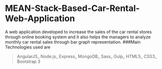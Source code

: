 # MEAN-Stack-Based-Car-Rental-Web-Application
A web application developed to increase the sales of the car rental stores through online booking system and it also helps the managers to analyze monthly car rental sales through bar graph representation.
###Main Technologies used are
> AngularJS_
> Node.js_
> Express_
> MongoDB_
> Sass_
> Gulp_
> HTML5_
> CSS3_
> Bootstrap 3

